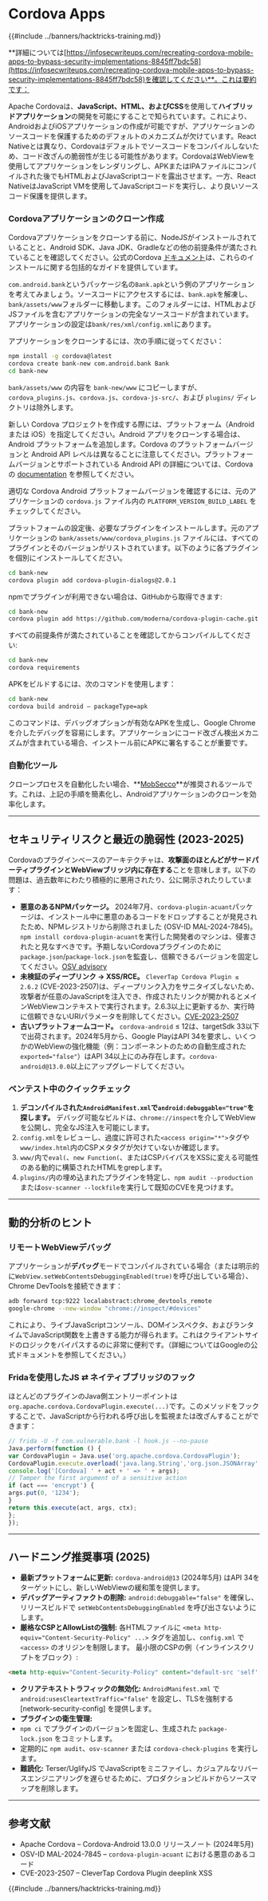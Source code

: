 # Cordova Apps

{{#include ../banners/hacktricks-training.md}}

**詳細については[https://infosecwriteups.com/recreating-cordova-mobile-apps-to-bypass-security-implementations-8845ff7bdc58](https://infosecwriteups.com/recreating-cordova-mobile-apps-to-bypass-security-implementations-8845ff7bdc58)を確認してください**。これは要約です：

Apache Cordovaは、**JavaScript、HTML、およびCSS**を使用して**ハイブリッドアプリケーション**の開発を可能にすることで知られています。これにより、AndroidおよびiOSアプリケーションの作成が可能ですが、アプリケーションのソースコードを保護するためのデフォルトのメカニズムが欠けています。React Nativeとは異なり、Cordovaはデフォルトでソースコードをコンパイルしないため、コード改ざんの脆弱性が生じる可能性があります。CordovaはWebViewを使用してアプリケーションをレンダリングし、APKまたはIPAファイルにコンパイルされた後でもHTMLおよびJavaScriptコードを露出させます。一方、React NativeはJavaScript VMを使用してJavaScriptコードを実行し、より良いソースコード保護を提供します。

### Cordovaアプリケーションのクローン作成

Cordovaアプリケーションをクローンする前に、NodeJSがインストールされていることと、Android SDK、Java JDK、Gradleなどの他の前提条件が満たされていることを確認してください。公式のCordova [ドキュメント](https://cordova.apache.org/docs/en/11.x/guide/cli/#install-pre-requisites-for-building)は、これらのインストールに関する包括的なガイドを提供しています。

`com.android.bank`というパッケージ名の`Bank.apk`という例のアプリケーションを考えてみましょう。ソースコードにアクセスするには、`bank.apk`を解凍し、`bank/assets/www`フォルダーに移動します。このフォルダーには、HTMLおよびJSファイルを含むアプリケーションの完全なソースコードが含まれています。アプリケーションの設定は`bank/res/xml/config.xml`にあります。

アプリケーションをクローンするには、次の手順に従ってください：
```bash
npm install -g cordova@latest
cordova create bank-new com.android.bank Bank
cd bank-new
```
`bank/assets/www` の内容を `bank-new/www` にコピーしますが、`cordova_plugins.js`、`cordova.js`、`cordova-js-src/`、および `plugins/` ディレクトリは除外します。

新しい Cordova プロジェクトを作成する際には、プラットフォーム（Android または iOS）を指定してください。Android アプリをクローンする場合は、Android プラットフォームを追加します。Cordova のプラットフォームバージョンと Android API レベルは異なることに注意してください。プラットフォームバージョンとサポートされている Android API の詳細については、Cordova の [documentation](https://cordova.apache.org/docs/en/11.x/guide/platforms/android/) を参照してください。

適切な Cordova Android プラットフォームバージョンを確認するには、元のアプリケーションの `cordova.js` ファイル内の `PLATFORM_VERSION_BUILD_LABEL` をチェックしてください。

プラットフォームの設定後、必要なプラグインをインストールします。元のアプリケーションの `bank/assets/www/cordova_plugins.js` ファイルには、すべてのプラグインとそのバージョンがリストされています。以下のように各プラグインを個別にインストールしてください。
```bash
cd bank-new
cordova plugin add cordova-plugin-dialogs@2.0.1
```
npmでプラグインが利用できない場合は、GitHubから取得できます:
```bash
cd bank-new
cordova plugin add https://github.com/moderna/cordova-plugin-cache.git
```
すべての前提条件が満たされていることを確認してからコンパイルしてください:
```bash
cd bank-new
cordova requirements
```
APKをビルドするには、次のコマンドを使用します：
```bash
cd bank-new
cordova build android — packageType=apk
```
このコマンドは、デバッグオプションが有効なAPKを生成し、Google Chromeを介したデバッグを容易にします。アプリケーションにコード改ざん検出メカニズムが含まれている場合、インストール前にAPKに署名することが重要です。

### 自動化ツール

クローンプロセスを自動化したい場合、**[MobSecco](https://github.com/Anof-cyber/MobSecco)**が推奨されるツールです。これは、上記の手順を簡素化し、Androidアプリケーションのクローンを効率化します。

---

## セキュリティリスクと最近の脆弱性 (2023-2025)

Cordovaのプラグインベースのアーキテクチャは、**攻撃面のほとんどがサードパーティプラグインとWebViewブリッジ内に存在する**ことを意味します。以下の問題は、過去数年にわたり積極的に悪用されたり、公に開示されたりしています：

* **悪意のあるNPMパッケージ。** 2024年7月、`cordova-plugin-acuant`パッケージは、インストール中に悪意のあるコードをドロップすることが発見されたため、NPMレジストリから削除されました (OSV-ID MAL-2024-7845)。`npm install cordova-plugin-acuant`を実行した開発者のマシンは、侵害されたと見なすべきです。予期しないCordovaプラグインのために`package.json`/`package-lock.json`を監査し、信頼できるバージョンを固定してください。[OSV advisory](/)
* **未検証のディープリンク → XSS/RCE。** `CleverTap Cordova Plugin ≤ 2.6.2` (CVE-2023-2507)は、ディープリンク入力をサニタイズしないため、攻撃者が任意のJavaScriptを注入でき、作成されたリンクが開かれるとメインWebViewコンテキストで実行されます。2.6.3以上に更新するか、実行時に信頼できないURIパラメータを削除してください。[CVE-2023-2507](/)
* **古いプラットフォームコード。** `cordova-android` ≤ 12は、targetSdk 33以下で出荷されます。2024年5月から、Google PlayはAPI 34を要求し、いくつかのWebViewの強化機能（例：コンポーネントのための自動生成された`exported="false"`）はAPI 34以上にのみ存在します。`cordova-android@13.0.0`以上にアップグレードしてください。

### ペンテスト中のクイックチェック

1. **デコンパイルされた`AndroidManifest.xml`で`android:debuggable="true"`を探します。** デバッグ可能なビルドは、`chrome://inspect`を介してWebViewを公開し、完全なJS注入を可能にします。
2. `config.xml`をレビューし、過度に許可された`<access origin="*">`タグや`www/index.html`内のCSPメタタグが欠けていないか確認します。
3. `www/`内で`eval(`、`new Function(`、またはCSPバイパスをXSSに変える可能性のある動的に構築されたHTMLをgrepします。
4. `plugins/`内の埋め込まれたプラグインを特定し、`npm audit --production`または`osv-scanner --lockfile`を実行して既知のCVEを見つけます。

---

## 動的分析のヒント

### リモートWebViewデバッグ

アプリケーションが**デバッグ**モードでコンパイルされている場合（または明示的に`WebView.setWebContentsDebuggingEnabled(true)`を呼び出している場合）、Chrome DevToolsを接続できます：
```bash
adb forward tcp:9222 localabstract:chrome_devtools_remote
google-chrome --new-window "chrome://inspect/#devices"
```
これにより、ライブJavaScriptコンソール、DOMインスペクタ、およびランタイムでJavaScript関数を上書きする能力が得られます。これはクライアントサイドのロジックをバイパスするのに非常に便利です。（詳細についてはGoogleの公式ドキュメントを参照してください。）

### Fridaを使用したJS ⇄ ネイティブブリッジのフック

ほとんどのプラグインのJava側エントリーポイントは`org.apache.cordova.CordovaPlugin.execute(...)`です。このメソッドをフックすることで、JavaScriptから行われる呼び出しを監視または改ざんすることができます：
```javascript
// frida -U -f com.vulnerable.bank -l hook.js --no-pause
Java.perform(function () {
var CordovaPlugin = Java.use('org.apache.cordova.CordovaPlugin');
CordovaPlugin.execute.overload('java.lang.String','org.json.JSONArray','org.apache.cordova.CallbackContext').implementation = function(act, args, ctx) {
console.log('[Cordova] ' + act + ' => ' + args);
// Tamper the first argument of a sensitive action
if (act === 'encrypt') {
args.put(0, '1234');
}
return this.execute(act, args, ctx);
};
});
```
---

## ハードニング推奨事項 (2025)

* **最新プラットフォームに更新:** `cordova-android@13` (2024年5月) はAPI 34をターゲットにし、新しいWebViewの緩和策を提供します。
* **デバッグアーティファクトの削除:** `android:debuggable="false"` を確保し、リリースビルドで `setWebContentsDebuggingEnabled` を呼び出さないようにします。
* **厳格なCSPとAllowListの強制:** 各HTMLファイルに `<meta http-equiv="Content-Security-Policy" ...>` タグを追加し、`config.xml` で `<access>` のオリジンを制限します。
最小限のCSPの例（インラインスクリプトをブロック）:
```html
<meta http-equiv="Content-Security-Policy" content="default-src 'self'; img-src 'self' data:; object-src 'none'; frame-ancestors 'none'">
```
* **クリアテキストトラフィックの無効化:** `AndroidManifest.xml` で `android:usesCleartextTraffic="false"` を設定し、TLSを強制する [network-security-config] を提供します。
* **プラグインの衛生管理:**
* `npm ci` でプラグインのバージョンを固定し、生成された `package-lock.json` をコミットします。
* 定期的に `npm audit`、`osv-scanner` または `cordova-check-plugins` を実行します。
* **難読化:** Terser/UglifyJS でJavaScriptをミニファイし、カジュアルなリバースエンジニアリングを遅らせるために、プロダクションビルドからソースマップを削除します。

---

## 参考文献

* Apache Cordova – Cordova-Android 13.0.0 リリースノート (2024年5月)
* OSV-ID MAL-2024-7845 – `cordova-plugin-acuant` における悪意のあるコード
* CVE-2023-2507 – CleverTap Cordova Plugin deeplink XSS

{{#include ../banners/hacktricks-training.md}}
